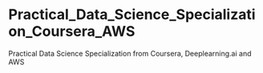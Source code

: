 # Practical_Data_Science_Specialization_Coursera_AWS
Practical Data Science Specialization from Coursera, Deeplearning.ai and AWS
